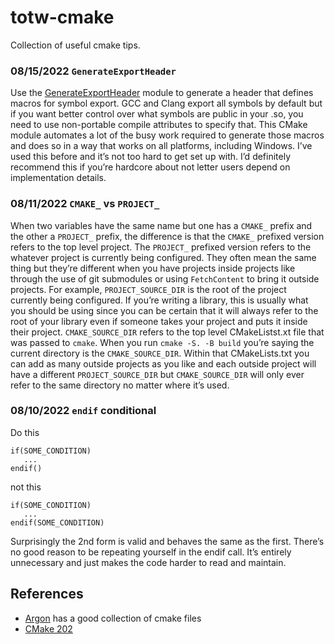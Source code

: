# totw-cmake
Collection of useful cmake tips.

### 08/15/2022 `GenerateExportHeader`
Use the [GenerateExportHeader](https://cmake.org/cmake/help/latest/module/GenerateExportHeader.html) module to generate a header that defines macros for symbol export. GCC and Clang export all symbols by default but if you want better control over what symbols are public in your .so, you need to use non-portable compile attributes to specify that. This CMake module automates a lot of the busy work required to generate those macros and does so in a way that works on all platforms, including Windows.
I’ve used this before and it’s not too hard to get set up with. I’d definitely recommend this if you’re hardcore about not letter users depend on implementation details.

### 08/11/2022 `CMAKE_` vs `PROJECT_`

When two variables have the same name but one has a `CMAKE_` prefix and the other a `PROJECT_` prefix, the difference is that the `CMAKE_` prefixed version refers to the top level project. The `PROJECT_` prefixed version refers to the whatever project is currently being configured. They often mean the same thing but they’re different when you have projects inside projects like through the use of git submodules or using `FetchContent` to bring it outside projects.
For example, `PROJECT_SOURCE_DIR` is the root of the project currently being configured. If you’re writing a library, this is usually what you should be using since you can be certain that it will always refer to the root of your library even if someone takes your project and puts it inside their project. `CMAKE_SOURCE_DIR` refers to the top level CMakeListst.xt file that was passed to `cmake`. When you run `cmake -S. -B build` you’re saying the current directory is the `CMAKE_SOURCE_DIR`. Within that CMakeLists.txt you can add as many outside projects as you like and each outside project will have a different `PROJECT_SOURCE_DIR` but `CMAKE_SOURCE_DIR` will only ever refer to the same directory no matter where it’s used.

### 08/10/2022 `endif` conditional

Do this
```
if(SOME_CONDITION)
   ...
endif()
```
not this
```
if(SOME_CONDITION)
   ...
endif(SOME_CONDITION)
```
Surprisingly the 2nd form is valid and behaves the same as the first. There’s no good reason to be repeating yourself in the endif call. It’s entirely unnecessary and just makes the code harder to read and maintain.

## References
- [Argon](https://github.com/ChrisThrasher/argon) has a good collection of cmake files
- [CMake 202](https://docs.google.com/presentation/d/1GdnVETTJV6leoiyW-3E1iXD8R4OcrYY3Dhtjbx20bz4/edit?usp=sharing)
